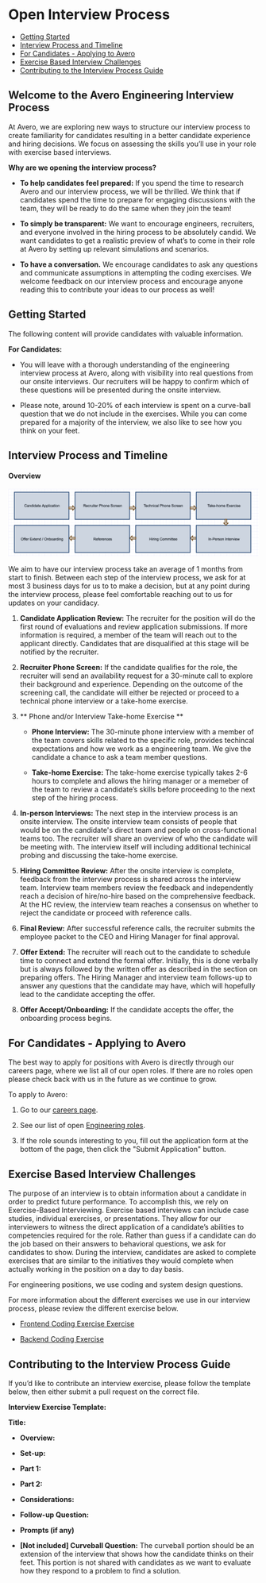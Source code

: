 
# Open Interview Process

- [Getting Started](#getting-started)
- [Interview Process and Timeline](#interview-process-and-timeline)
- [For Candidates - Applying to Avero](#for-candidates---applying-to-avero)
- [Exercise Based Interview Challenges](#exercise-based-interview-questions)
- [Contributing to the Interview Process Guide](#contributing-to-the-interview-process-guide)

## Welcome to the Avero Engineering Interview Process
At Avero, we are exploring new ways to structure our interview process to create familiarity for candidates resulting in a better candidate experience and hiring decisions. We focus on assessing the skills you’ll use in your role with exercise based interviews. 

**Why are we opening the interview process?**

- **To help candidates feel prepared:** If you spend the time to research Avero and our interview process, we will be thrilled.  We think that if candidates spend the time to prepare for engaging discussions with the team, they will be ready to do the same when they join the team! 

- **To simply be transparent:** We want to encourage engineers, recruiters, and everyone involved in the hiring process to be absolutely candid. We want candidates to get a realistic preview of what’s to come in their role at Avero by setting up relevant simulations and scenarios.

- **To have a conversation.** We encourage candidates to ask any questions and communicate assumptions in attempting the coding exercises. We welcome feedback on our interview process and encourage anyone reading this to contribute your ideas to our process as well!

## Getting Started

The following content will provide candidates with valuable information. 

**For Candidates:**

- You will leave with a thorough understanding of the engineering interview process at Avero, along with visibility into real questions from our onsite interviews. Our recruiters will be happy to confirm which of these questions will be presented during the onsite interview. 

- Please note, around 10-20% of each interview is spent on a curve-ball question that we do not include in the exercises. While you can come prepared for a majority of the interview, we also like to see how you think on your feet.

## Interview Process and Timeline

#### Overview

![](images/HiringProcess.png)

We aim to have our interview process take an average of 1 months from start to finish. Between each step of the interview process, we ask for at most 3 business days for us to to make a decision, but at any point during the interview process, please feel comfortable reaching out to us for updates on your candidacy. 

1. **Candidate Application Review:** The recruiter for the position will do the first round of evaluations and review application submissions. If more information is required, a member of the team will reach out to the applicant directly. Candidates that are disqualified at this stage will be notified by the recruiter.

2. **Recruiter Phone Screen:** If the candidate qualifies for the role, the recruiter will send an availability request for a 30-minute call to explore their background and experience. Depending on the outcome of the screening call, the candidate will either be rejected or proceed to a technical phone interview or a take-home exercise.

3. ** Phone and/or Interview Take-home Exercise **

    - **Phone Interview:** The 30-minute phone interview with a member of the team covers skills related to the specific role, provides techincal expectations and how we work as a engineering team. We give the candidate a chance to ask a team member questions.

    - **Take-home Exercise:** The take-home exercise typically takes 2-6 hours to complete and allows the hiring manager or a memeber of the team to review a candidate’s skills before proceeding to the next step of the hiring process.


4. **In-person Interviews:** The next step in the interview process is an onsite interview. The onsite interview team consists of people that would be on the candidate's direct team and people on cross-functional teams too. The recruiter will share an overview of who the candidate will be meeting with. The interview itself will including additional techinical probing and discussing the take-home exercise.

5. **Hiring Committee Review:** After the onsite interview is complete, feedback from the interview process is shared across the interview team. Interview team members review the feedback and independently reach a decision of hire/no-hire based on the comprehensive feedback. At the HC review, the interview team reaches a consensus on whether to reject the candidate or proceed with reference calls.

6. **Final Review:** After successful reference calls, the recruiter submits the employee packet to the CEO and Hiring Manager for final approval.

7. **Offer Extend:** The recruiter will reach out to the candidate to schedule time to connect and extend the formal offer. Initially, this is done verbally but is always followed by the written offer as described in the section on preparing offers. The Hiring Manager and interview team follows-up to answer any questions that the candidate may have, which will hopefully lead to the candidate accepting the offer.

8. **Offer Accept/Onboarding:** If the candidate accepts the offer, the onboarding process begins. 

## For Candidates - Applying to Avero

The best way to apply for positions with Avero is directly through our careers page, where we list all of our open roles. If there are no roles open please check back with us in the future as we continue to grow. 

To apply to Avero:

1. Go to our [careers page](http://www.averoinc.com/about/view/careers).

2. See our list of open [Engineering roles](https://jobs.lever.co/averoinc?team=Engineering). 

3. If the role sounds interesting to you, fill out the application form at the bottom of the page, then click the "Submit Application" button.  

## Exercise Based Interview Challenges

The purpose of an interview is to obtain information about a candidate in order to predict future performance. To accomplish this, we rely on Exercise-Based Interviewing. Exercise based interviews can include case studies, individual exercises, or presentations. They allow for our interviewers to witness the direct application of a candidate’s abilities to competencies required for the role. Rather than guess if a candidate can do the job based on their answers to behavioral questions, we ask for candidates to show. During the interview, candidates are asked to complete exercises that are similar to the initiatives they would complete when actually working in the position on a day to day basis.

For engineering positions, we use coding and system design questions.

For more information about the different exercises we use in our interview process, please review the different exercise below. 

- [Frontend Coding Exercise Exercise](https://github.com/AveroLLC/check-api)

- [Backend Coding Exercise](https://github.com/AveroLLC/reporting-api-exercise)

## Contributing to the Interview Process Guide

If you’d like to contribute an interview exercise, please follow the template below, then either submit a pull request on the correct file.

**Interview Exercise Template:** 

**Title:** 

- **Overview:** 

- **Set-up:** 

- **Part 1:** 

- **Part 2:** 

- **Considerations:** 

- **Follow-up Question:** 

- **Prompts (if any)**

- **[Not included] Curveball Question:** The curveball portion should be an extension of the interview that shows how the candidate thinks on their feet. This portion is not shared with candidates as we want to evaluate how they respond to a problem to find a solution.
